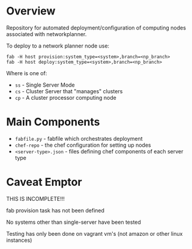 Overview
========

Repository for automated deployment/configuration of computing nodes associated with networkplanner.

To deploy to a network planner node use:

    fab -H host provision:system_type=<system>,branch=<np_branch>
    fab -H host deploy:system_type=<system>,branch=<np_branch>

Where <system> is one of:
* `ss` - Single Server Mode
* `cs` - Cluster Server that "manages" clusters
* `cp` - A cluster processor computing node


Main Components
===============

* `fabfile.py` - fabfile which orchestrates deployment
* `chef-repo` - the chef configuration for setting up nodes
* `<server-type>.json` - files defining chef components of each server type

Caveat Emptor
=============

THIS IS INCOMPLETE!!!

fab provision task has not been defined

No systems other than single-server have been tested

Testing has only been done on vagrant vm's (not amazon or other linux instances)
